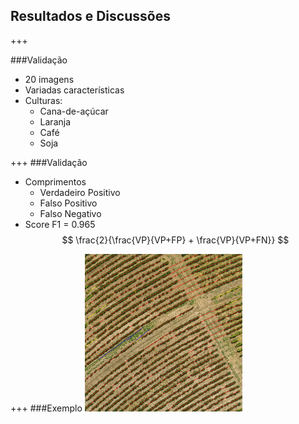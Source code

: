 ## Resultados e Discussões
+++

###Validação
- 20 imagens
- Variadas características
- Culturas:
    - Cana-de-açúcar
    - Laranja
    - Café
    - Soja

+++
###Validação
- Comprimentos
    - Verdadeiro Positivo
    - Falso Positivo
    - Falso Negativo
- Score F1 = <span class="fragment">0.965</span> $$ \frac{2}{\frac{VP}{VP+FP} + \frac{VP}{VP+FN}} $$

+++
###Exemplo
<img alt="Resultado 5" src="assets/out05.png" width="50%"/>
